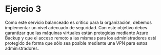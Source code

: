 # Ejercio 3

Como este servicio balanceado es crítico para la organización, debemos implementar un nivel adecuado de seguridad. Con este objetivo debes garantizar que las máquinas virtuales están protegidas mediante Azure Backup y que el acceso remoto a las mismas para los administradores está protegido de forma que sólo sea posible mediante una VPN para estos administradores.
